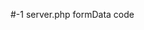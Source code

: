 #-1 server.php formData code

<?php
echo var_dump($_POST);

#-1 server.php application/json code

<?php
$_POST = json_decode(file_get_contents("php://input"), true);
echo var_dump($_POST);


slick slider carousel

json-server --watch db.json
npx webpack